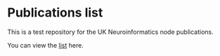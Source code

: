 # Publications list

This is a test repository for the UK Neuroinformatics node
publications.

You can view the
[list](http://htmlpreview.github.io/?https://raw.githubusercontent.com/sje30/cnnn-pubs/master/nodepubs.html) here.
